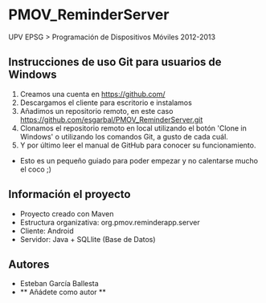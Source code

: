 PMOV_ReminderServer
===================

UPV EPSG > Programación de Dispositivos Móviles 2012-2013

Instrucciones de uso Git para usuarios de Windows
-------------------------------------------------
  1. Creamos una cuenta en https://github.com/
  2. Descargamos el cliente para escritorio e instalamos
  3. Añadimos un repositorio remoto, en este caso https://github.com/esgarbal/PMOV_ReminderServer.git
  4. Clonamos el repositorio remoto en local utilizando el botón 'Clone in Windows' o utilizando los comandos Git, a gusto de cada cuál.
  5. Y por último leer el manual de GitHub para conocer su funcionamiento.
  
  + Esto es un pequeño guiado para poder empezar y no calentarse mucho el coco ;)
  

Información el proyecto
-----------------------
  + Proyecto creado con Maven
  + Estructura organizativa: org.pmov.reminderapp.server
  + Cliente: Android
  + Servidor: Java + SQLlite (Base de Datos)

Autores
-------
  + Esteban García Ballesta
  + ** Añádete como autor **
